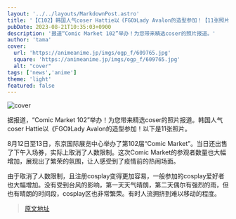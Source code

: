 ```yaml
---
layout: '../../layouts/MarkdownPost.astro'
title: '【C102】韩国人气coser Hattie以《FGO》Lady Avalon的造型参加！【11张照片】'
pubDate: 2023-08-21T10:35:03+0900
description: '报道“Comic Market 102”举办！为您带来精选coser的照片报道。'
author: 'tama'
cover:
  url: 'https://animeanime.jp/imgs/ogp_f/609765.jpg'
  square: 'https://animeanime.jp/imgs/ogp_f/609765.jpg'
  alt: "cover"
tags: ['news','anime']
theme: 'light'
featured: false
---
```

![cover](https://animeanime.jp/imgs/ogp_f/609765.jpg)

据报道，“Comic Market 102”举办！为您带来精选coser的照片报道。韩国人气coser Hattie以《FGO》Lady Avalon的造型参加！以下是11张照片。

8月12日至13日，东京国际展览中心举办了第102届“Comic Market”。当日还出售了下午入场券，实际上取消了人数限制。这次Comic Market的参观者数量也大幅增加，展现出了繁荣的氛围，让人感受到了疫情前的热闹场面。

由于取消了人数限制，且注册cosplay变得更加容易，一般参加的cosplay爱好者也大幅增加。没有受到台风的影响，第一天天气晴朗，第二天偶尔有强烈的雨，但也有晴朗的时间段，cosplay区也非常繁荣。有时人流拥挤到难以移动的程度。

>[原文地址](https://animeanime.jp/article/2023/08/21/79387.html)  